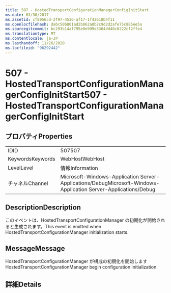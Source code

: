 ```yaml
---
title: 507 - HostedTransportConfigurationManagerConfigInitStart
ms.date: 03/30/2017
ms.assetid: cf8956cd-2f97-4536-af17-1f42618b4f11
ms.openlocfilehash: dabc50b801ad2b062a0b2c9d2d2afe75c885ee5a
ms.sourcegitcommit: bc293b14af795e0e999e3304dd40c0222cf2ffe4
ms.translationtype: MT
ms.contentlocale: ja-JP
ms.lasthandoff: 11/26/2020
ms.locfileid: "96292442"
---
```

# <a name="507---hostedtransportconfigurationmanagerconfiginitstart"></a><span data-ttu-id="c4403-102">507 - HostedTransportConfigurationManagerConfigInitStart</span><span class="sxs-lookup"><span data-stu-id="c4403-102">507 - HostedTransportConfigurationManagerConfigInitStart</span></span>

## <a name="properties"></a><span data-ttu-id="c4403-103">プロパティ</span><span class="sxs-lookup"><span data-stu-id="c4403-103">Properties</span></span>  
  
|||  
|-|-|  
|<span data-ttu-id="c4403-104">ID</span><span class="sxs-lookup"><span data-stu-id="c4403-104">ID</span></span>|<span data-ttu-id="c4403-105">507</span><span class="sxs-lookup"><span data-stu-id="c4403-105">507</span></span>|  
|<span data-ttu-id="c4403-106">Keywords</span><span class="sxs-lookup"><span data-stu-id="c4403-106">Keywords</span></span>|<span data-ttu-id="c4403-107">WebHost</span><span class="sxs-lookup"><span data-stu-id="c4403-107">WebHost</span></span>|  
|<span data-ttu-id="c4403-108">Level</span><span class="sxs-lookup"><span data-stu-id="c4403-108">Level</span></span>|<span data-ttu-id="c4403-109">情報</span><span class="sxs-lookup"><span data-stu-id="c4403-109">Information</span></span>|  
|<span data-ttu-id="c4403-110">チャネル</span><span class="sxs-lookup"><span data-stu-id="c4403-110">Channel</span></span>|<span data-ttu-id="c4403-111">Microsoft-Windows-Application Server-Applications/Debug</span><span class="sxs-lookup"><span data-stu-id="c4403-111">Microsoft-Windows-Application Server-Applications/Debug</span></span>|  
  
## <a name="description"></a><span data-ttu-id="c4403-112">Description</span><span class="sxs-lookup"><span data-stu-id="c4403-112">Description</span></span>  

 <span data-ttu-id="c4403-113">このイベントは、HostedTransportConfigurationManager の初期化が開始されると生成されます。</span><span class="sxs-lookup"><span data-stu-id="c4403-113">This event is emitted when HostedTransportConfigurationManager initialization starts.</span></span>  
  
## <a name="message"></a><span data-ttu-id="c4403-114">Message</span><span class="sxs-lookup"><span data-stu-id="c4403-114">Message</span></span>  

 <span data-ttu-id="c4403-115">HostedTransportConfigurationManager が構成の初期化を開始します</span><span class="sxs-lookup"><span data-stu-id="c4403-115">HostedTransportConfigurationManager begin configuration initialization.</span></span>  
  
## <a name="details"></a><span data-ttu-id="c4403-116">詳細</span><span class="sxs-lookup"><span data-stu-id="c4403-116">Details</span></span>
